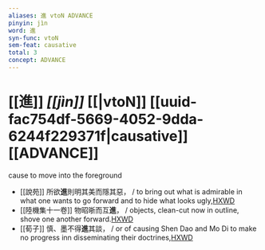 ```yaml
---
aliases: 進 vtoN ADVANCE
pinyin: jìn
word: 進
syn-func: vtoN
sem-feat: causative
total: 3
concept: ADVANCE 
---
```

# [[進]] *[[jìn]]*  [[|vtoN]] [[uuid-fac754df-5669-4052-9dda-6244f229371f|causative]] [[ADVANCE]]
cause to move into the foreground
 - [[說苑]] 所欲**進**則明其美而隱其惡， / to bring out what is admirable in what one wants to go forward and to hide what looks ugly,[HXWD](https://hxwd.org/textview.html?location=CH1a0907_CHANT_002-1a.92)
 - [[陸機集十一卷]] 物昭晣而互**進**， / objects, clean-cut now in outline, shove one another forward.[HXWD](https://hxwd.org/textview.html?location=CH2b1575_CHANT_001-3a.9)
 - [[荀子]] 慎、墨不得**進**其談，
                     / or of causing Shen Dao and Mo Di to make no progress inn disseminating their doctrines,[HXWD](https://hxwd.org/textview.html?location=KR3a0002_tls_008-5a.45)